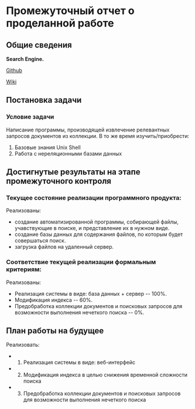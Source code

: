 Промежуточный отчет о проделанной работе
========================================


Общие сведения
--------------

**Search Engine.**

[Github](https://github.com/cs-hse-projects/GoDex)

[Wiki](http://wiki.cs.hse.ru/Поисковая_система_(проект))



Постановка задачи
-----------------

### Условие задачи

Написание программы, производящей извлечение релевантных запросов документов из коллекции.
В то же время изучить/приобрести:
1. Базовые знания Unix Shell
2. Работа с нереляционными базами данных

Достигнутые результаты на этапе промежуточного контроля
-------------------------------------------------------

### Текущее состояние реализации программного продукта:

Реализованы:
* создание автоматизированной программы, собирающей файлы, учавствующие в поиске, и представление их в нужном виде.
* создание базы данных для содержания файлов, по которым будет совершаться поиск.
* загрузка файлов на удаленный сервер.

### Соответствие текущей реализации формальным критериям:

Реализованы:
* Реализация системы в виде: база данных + сервер -- 100%.
* Модификация индекса -- 60%.
* Предобработка коллекции документов и поисковых запросов для возможности выполнения нечеткого поиска -- 0%.

План работы на будущее
------------------------------

Реализовать:
* 1. Реализация системы в виде: веб-интерфейс
* 2. Модификация индекса в целью снижения временной сложности поиска
* 3. Предобработка коллекции документов и поисковых запросов для возможности выполнения нечеткого поиска

